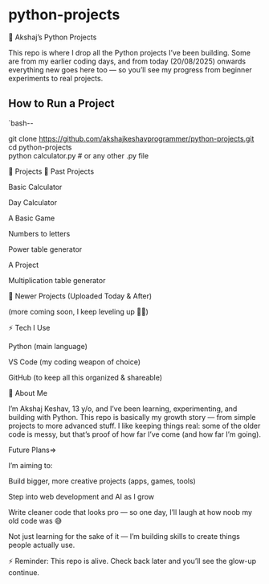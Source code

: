 # python-projects
🐍 Akshaj’s Python Projects

This repo is where I drop all the Python projects I’ve been building.
Some are from my earlier coding days, and from today (20/08/2025) onwards everything new goes here too — so you’ll see my progress from beginner experiments to real projects.

## How to Run a Project
`bash--

git clone https://github.com/akshajkeshavprogrammer/python-projects.git  
cd python-projects  
python calculator.py   # or any other .py file


🚀 Projects
🔹 Past Projects

Basic Calculator

Day Calculator

A Basic Game

Numbers to letters

Power table generator

A Project

Multiplication table generator

🔹 Newer Projects (Uploaded Today & After)


(more coming soon, I keep leveling up 👨‍💻)

⚡ Tech I Use

Python (main language)

VS Code (my coding weapon of choice)

GitHub (to keep all this organized & shareable)

🙋 About Me

I’m Akshaj Keshav, 13 y/o, and I’ve been learning, experimenting, and building with Python.
This repo is basically my growth story — from simple projects to more advanced stuff. I like keeping things real: some of the older code is messy, but that’s proof of how far I’ve come (and how far I’m going).

 Future Plans=>

I’m aiming to:

Build bigger, more creative projects (apps, games, tools)

Step into web development and AI as I grow

Write cleaner code that looks pro — so one day, I’ll laugh at how noob my old code was 😅

Not just learning for the sake of it — I’m building skills to create things people actually use.

⚡ Reminder: This repo is alive. Check back later and you’ll see the glow-up continue.

